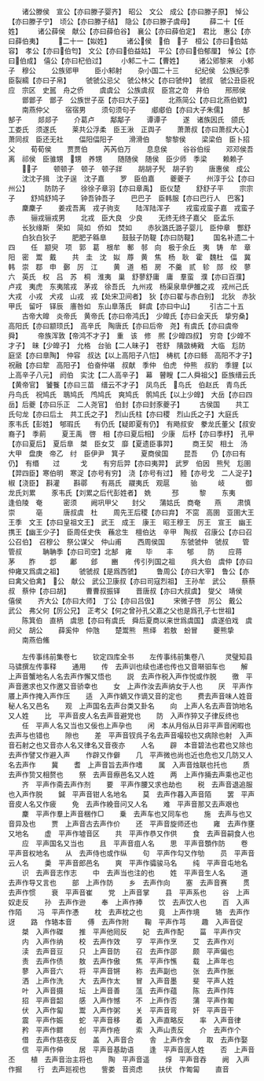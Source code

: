 <!-- { "loadSidebar": true } -->
　　诸公滕侯　宣公【亦曰滕子婴齐】　昭公　文公　成公【亦曰滕子原】　悼公【亦曰滕子宁】　顷公【亦曰滕子结】　隐公【亦曰滕子虞母】
　　薛二十【任姓】
　　诸公薛侯　献公【亦曰薛伯谷】　襄公【亦曰薛伯定】　君比　惠公【亦曰薛伯夷】
　　二十一【姒姓】
　　诸公侯　伯　子　桓公【亦曰伯姑容】　孝公【亦曰伯匄】　文公【亦曰伯益姑】　平公【亦曰伯郁厘】　悼公【亦曰伯成】　僖公【亦曰杞伯过】
　　小邾二十二【曹姓】
　　诸公郳黎来　小邾子　穆公
　　公族郳甲
　　臣小邾射
　　杂小国二十三
　　纪纪侯　公族纪季　臣裂繻【亦曰子帛】
　　虢虢公忌父　虢公林父【亦曰虢仲】　虢叔　虢公丑臣祝应　宗区　史嚚　舟之侨
　　虞虞公　公族虞叔　臣宫之竒　井伯
　　邢邢侯
　　鄫鄫子　鄫子　公族世子巫【亦曰大子巫】
　　北燕简公【亦曰北燕伯欵】
　　南燕仲父
　　宿宿男
　　须句须句子
　　郕郕伯【亦曰大子朱儒】
　　郜郜子
　　郯郯子
　　介葛卢
　　鄅鄅子
　　谭谭子
　　遂　诸族因氏　颌氏　工娄氏　须遂氏
　　莱共公浮柔　臣王湫　正舆子
　　萧萧叔【亦曰萧叔大心】　萧同叔　臣还无社
　　偪阳偪阳子
　　滑滑伯
　　黎黎侯
　　梁梁伯　臣卜招父
　　荀荀侯
　　贾贾伯
　　芮芮伯万
　　息息侯
　　谷谷伯绥
　　邓邓侯吾离　祁侯　臣骓甥　甥　养甥
　　随随侯　随侯　臣少师　季梁
　　赖赖子
　　子
　　顿顿子　顿子　顿子牂
　　胡胡子髠　胡子豹
　　唐惠侯　成公
　　沈沈子揖　沈子逞　沈子嘉
　　罗　臣伯嘉
　　夔夔子
　　州淳于公【亦曰州公】
　　防防子
　　徐徐子章羽【亦曰章禹】　臣仪楚
　　舒舒子平
　　宗宗子
　　舒鸠舒鸠子
　　钟吾钟吾子
　　巴巴子　臣韩服【亦曰巴行人　巴客】
　　麇麇子
　　姜戎吾离　戎子驹支
　　陆浑陆浑子
　　戎蛮戎蛮子嘉　戎蛮子赤
　　骊戎骊戎男
　　北戎　臣大良　少良
　　无终无终子嘉父　臣孟乐
　　长狄缘斯　荣如　简如　侨如　焚如
　　赤狄潞氏潞子婴儿　臣仲章　酆舒
　　白狄白狄子
　　肥肥子緜臯
　　鼓鼔子防鞮【亦曰防鞮】
　　国名补遗二十四
　　任　颛臾　项　郭　葛　根牟　鄟　邿　向　极于余丘　夷　铸　牟　章　阳　密　鬻　戴
　　共　圭　沈　姒　蓐　黄　焦　杨　耿　霍　魏杜　偪　冀　韩　崇　鄀　申　鄾　厉　江
　　黄　道　栢　房　不羹　贰　轸　郧　绞　蓼六　英氏　权　吕　苏　桐　淮夷　巢　舒蓼舒庸　庸　羣蛮　濮【亦曰百濮】　卢戎　夷虎　东夷隂戎　茅戎　徐吾氏　九州戎　杨渠泉臯伊雒之戎　戎州己氏　大戎　小戎　犬戎　山戎　戎【处宋卫间者】　狄【亦曰翟与赤白别】　北狄　赤狄甲氏　留吁　铎辰　廧咎如　东山臯落氏　鲜虞【亦曰中山】
　　引古二十五
　　古帝大皥　炎帝氏　黄帝氏【亦曰帝鸿氏】　少皥氏【亦曰金天氏　挚穷桑】　高阳氏【亦曰颛顼氏】　高辛氏　陶唐氏【亦曰后帝　尧】有虞氏【亦曰虞帝　舜】
　　帝族浑敦【帝鸿不才子】　重　该　修　熈【少皥四叔】　穷竒【少皥不才子】　昧【少皥子】　允格　台骀【二人昧子】　苍舒　隤敳梼戭　大临　尨防　庭坚【亦曰臯陶】　仲容　叔达【以上高阳子八恺】　梼杌【亦曰鲧　高阳不才子】　祝融【亦曰犂　高阳子】　伯奋仲堪　叔献　季仲　伯虎　仲熊　叔豹　季貍【以上高辛子八元】　阏伯　实沈【二人高辛子】　幕　瞽瞍【二人舜祖父】臣族缙云氏【黄帝官】　饕餮【亦曰三苗　缙云不才子】　凤鸟氏　鸟氏　伯赵氏　青鸟氏　丹鸟氏　祝鸠氏　鵈鸠氏　鸤鸠氏　爽鸠氏　鹘鸠氏【以上少皥】　大岳【亦曰四岳】后夔【亦曰乐正　二人尧官】　伯封【亦曰封豕夔子】
　　古侯国
　　共工氏句龙【亦曰后土　共工氏之子】　烈山氏柱【亦曰稷　烈山氏之子】大庭氏　　豕韦氏【彭姓】　郇瑕氏　　有仍氏【疑即夏有仍】　有飏叔安　豢龙氏董父【叔安裔子】　季萴
　　夏王禹　啓　相【亦曰夏后相】　少康　后杼【亦曰季杼】　孔甲【亦曰夏后】　夏后臯　桀　臣女艾　靡【夏遗臣事羿】
　　商王契　相土　汤　大甲　盘庚　帝乙　纣　臣伊尹　箕子
　　夏商侯国
　　昆吾　　仍【亦曰有仍】　有缗　　过　　　戈
　　有穷后羿【亦曰夷羿】　武罗　伯因　熊髠　尨圉【羿四臣】寒伯明　寒浞【亦号有穷】　浇【亦号有过】　豷【亦号戈　二人浞子】　椒【浇臣】　斟灌　　斟鄩　　有鬲氏　鬷夷氏　观扈　　　骀　　　岐　　　御龙氏刘累
　　豕韦氏【刘累之后代彭姓者】　姺　　　邳　　　黎
　　东夷　　逢伯陵　奄　　　密须　　阙巩甲父　　封父　　蒲姑氏　商奄　　燕
　　肃慎　　崇　　　亳　　　唐叔虞　杜
　　周先王后稷【亦曰弃】　不窋　高圉　亚圉大王　王季　文王【亦曰皇祖文王】　武王　成王　康王　昭王穆王　厉王　宣王　幽王　携王【幽王少子】　臣周任史佚　蘓忿生　檀伯达　辛甲　陶叔　召康公【亦曰召公召伯】　召穆公　祭公谋父　仲山甫
　　西周侯国
　　东虢虢仲　虢叔　　管管叔　　　聃聃季【亦曰司空】北郜　雍　　毕　　丰　　郇　　防　　应蒋　　茅　　胙　　邶　　鄘　　郐　　豳
　　传引列国之祖
　　呉大伯　虞仲【亦曰仲雍又爲虞之祖】
　　虢虢叔【是爲西虢】
　　鲁周公【亦曰大宰】　鲁公【亦曰禽父伯禽】　公　献公　武公卫康叔【亦曰司寇烈祖】　王孙牟　武公
　　蔡蔡叔　蔡仲【亦曰胡】
　　曹曹叔振铎
　　晋唐叔【亦曰大叔虞】　燮父　靖侯　僖侯
　　齐大公【亦曰大师】　丁公【亦曰吕伋】
　　宋微子啓　厉公　戴公　武公　弗父何【厉公兄】　正考父【何之曾孙孔父嘉之父也是爲孔子七世祖】
　　陈箕伯　直柄　虞思【亦曰有虞氏　舜后夏商以来世爲虞国】　虞遂伯戏　虞阏父　胡公
　　薛奚仲　仲虺
　　楚鬻熊　熊绎　若敖　蚡冒
　　夔熊挚
　　南燕伯鯈











　　左传事纬前集卷七
　　钦定四库全书
　　左传事纬前集卷八　　　灵璧知县马骕撰左传事释
　　通用
　　传　去声训也续也递也传也又音啭驲车也
　　解　上声音蟹地名人名去声作懈又悟也
　　説　去声作税入声作悦或作脱
　　徼　平声音邀求也又作邀又音骄幸也
　　女　上声作汝去声纳女于人也
　　厌　平声作餍上声作掩入声作压
　　适　入声作嫡又作谪又音的定也
　　费去声音味人姓音秘人名又邑名
　　观　上声国名去声台类又卦名
　　向　上声人名去声音饷地名又人姓
　　比　平声音皮人名去声音避党也
　　防　入声作猝又子律反终也
　　任　平声人名又当也又佞也上声孕也
　　闲　本从月俗从日非平声音闲暇也去声与也错也
　　隙也
　　差　平声音钗呉子名去声音嘬较也又病除也射　入声音石射之也又音亦人名又律名又音夜亦
　　人名
　　辟　本音碧法也君也又除也去声作譬又作避入声
　　作辟又作僻
　　几　平声微也尚也近也危也又几防又人名去声作
　　冀
　　耆　上声音旨去声作嗜
　　属　入声音烛联也托也
　　质　去声作贽又相赘也
　　祭　去声音瘵邑名又人姓
　　两　上声作掚去声乘也疋也
　　齐　平声作斋去声作剂
　　要　平声作腰又求也劫也
　　税　去声音退追服也入声作脱
　　鍼　平声音钳人名地名
　　莫　去声作暮入声音陌
　　罢　平声音皮人名又作疲
　　免　去声作絻音问又人名
　　难　平声音那又去声艰也
　　麇　平声作羣上声音稇作□
　　乗　去声车也又同车也
　　施　去声与也又音异及也
　　贾　上声音古去声作价
　　还　平声音旋师还也
　　雍　去声作壅又地名
　　虚　平声作墟音区
　　共　平声作恭又作供
　　食　去声音嗣食人也
　　应　平声国名又当也
　　且　平声音疽人名
　　思　平声音顋作防
　　卷　平声音权地名
　　从　去声侍也或作纵
　　句　平声作勾又作劬
　　员　平声音云人名
　　羮　平声音郎邑名
　　爽　平声作骦骏马名
　　纯　平声音屯地名
　　识　去声音志作志
　　中　去声当也注的也
　　姓　平声音生人名
　　道　去声作导又言也
　　部　上声作防
　　乡　去声作向
　　塞　去声音赛
　　贯　去声作惯
　　衰　平声音崔
　　党　上声音掌
　　县　平声系也
　　谷　上声奴走反
　　孙　去声作逊
　　奉　上声作捧
　　饮　去声饮人也
　　百　入声作陌
　　冯　平声作慿
　　枕　去声枕之也
　　竟　上声作境
　　辂　去声作迓
　　路　作辂本音
　　傅　去声作附
　　鞠　平声作芎
　　趣　入声音促
　　桀　入声作磔
　　推　平声他囘反
　　妃　去声作配
　　菑　平声作灾
　　内　入声作纳
　　校　去声作效
　　亨　平声作烹
　　艾　去声作刈
　　渎　去声音豆
　　只　上声音防
　　召　去声作邵
　　颇　平声偏也
　　责　去声作债
　　敖　去声作傲
　　焦　平声作憔
　　载　上声年也
　　蓼　入声音六
　　将　平声音锵
　　称　去声副也
　　张　去声作胀
　　洒　上声作洗
　　大　去声作太
　　冒　入声音墨
　　斐　平声人姓
　　叶　入声音摄
　　坛　上声音善
　　蕰　去声作蕴
　　陈　去声作阵
　　招　平声音韶
　　感　入声作憾
　　不　上声作否
　　蒲　平声作匍
　　伏　入声作匐
　　鬻　入声作粥
　　关　平声音弯
　　奸　平声音干
　　震　平声作娠
　　蛇　平声音移
　　着　入声直略反
　　率　入声音律
　　矜　平声作鳏
　　创　平声作疮
　　索　入声山责反
　　介　去声作个
　　借　去声作慈夜反
　　盖　入声音合
　　舎　上声作舍
　　取　去声作娶
　　信　平声作伸
　　居　平声音基助语
　　逢　平声音厐人姓
　　否　上声音丕
　　植　去声音治主将也
　　陶　平声音遥
　　焞　平声音吞
　　阙　入声作掘
　　行　去声廵视也
　　訾娄　音资虑
　　扶伏　作匍匐
　　直音
